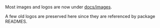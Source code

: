 Most images and logos are now under [docs/images].

A few old logos are preserved here since they are referenced by package READMES.

[docs/images]: ../docs/images
